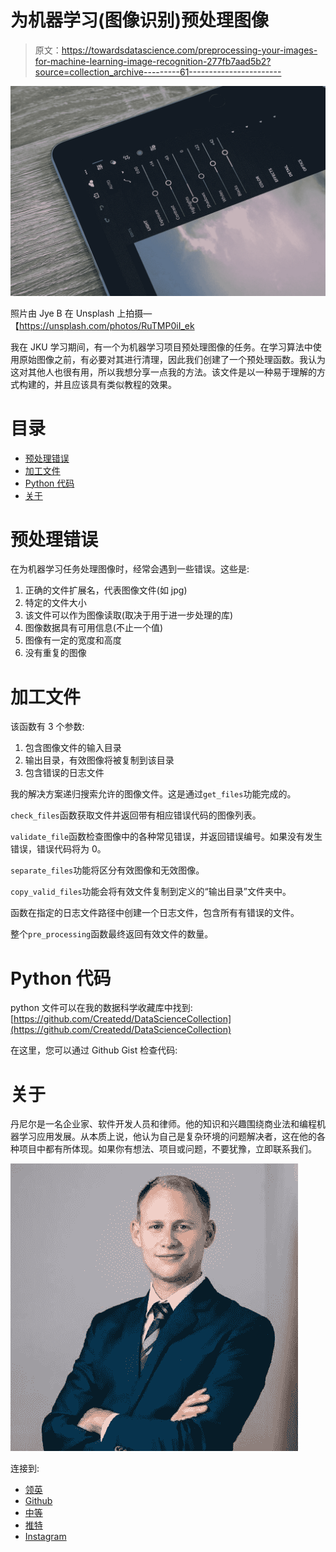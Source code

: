 # 为机器学习(图像识别)预处理图像

> 原文：<https://towardsdatascience.com/preprocessing-your-images-for-machine-learning-image-recognition-277fb7aad5b2?source=collection_archive---------61----------------------->

![](img/988aa555b814176744b94849896fa8d0.png)

照片由 Jye B 在 Unsplash 上拍摄—【https://unsplash.com/photos/RuTMP0iI_ek 

我在 JKU 学习期间，有一个为机器学习项目预处理图像的任务。在学习算法中使用原始图像之前，有必要对其进行清理，因此我们创建了一个预处理函数。我认为这对其他人也很有用，所以我想分享一点我的方法。该文件是以一种易于理解的方式构建的，并且应该具有类似教程的效果。

# 目录

*   [预处理错误](https://github.com/Createdd/Writing/blob/master/2020/articles/preProcessingImages.md#the-pre-processing-errors)
*   [加工文件](https://github.com/Createdd/Writing/blob/master/2020/articles/preProcessingImages.md#the-processing-file)
*   [Python 代码](https://github.com/Createdd/Writing/blob/master/2020/articles/preProcessingImages.md#python-code)
*   [关于](https://github.com/Createdd/Writing/blob/master/2020/articles/preProcessingImages.md#about)

# 预处理错误

在为机器学习任务处理图像时，经常会遇到一些错误。这些是:

1.  正确的文件扩展名，代表图像文件(如 jpg)
2.  特定的文件大小
3.  该文件可以作为图像读取(取决于用于进一步处理的库)
4.  图像数据具有可用信息(不止一个值)
5.  图像有一定的宽度和高度
6.  没有重复的图像

# 加工文件

该函数有 3 个参数:

1.  包含图像文件的输入目录
2.  输出目录，有效图像将被复制到该目录
3.  包含错误的日志文件

我的解决方案递归搜索允许的图像文件。这是通过`get_files`功能完成的。

`check_files`函数获取文件并返回带有相应错误代码的图像列表。

`validate_file`函数检查图像中的各种常见错误，并返回错误编号。如果没有发生错误，错误代码将为 0。

`separate_files`功能将区分有效图像和无效图像。

`copy_valid_files`功能会将有效文件复制到定义的“输出目录”文件夹中。

函数在指定的日志文件路径中创建一个日志文件，包含所有有错误的文件。

整个`pre_processing`函数最终返回有效文件的数量。

# Python 代码

python 文件可以在我的数据科学收藏库中找到:[https://github.com/Createdd/DataScienceCollection](https://github.com/Createdd/DataScienceCollection)

在这里，您可以通过 Github Gist 检查代码:

# 关于

丹尼尔是一名企业家、软件开发人员和律师。他的知识和兴趣围绕商业法和编程机器学习应用发展。从本质上说，他认为自己是复杂环境的问题解决者，这在他的各种项目中都有所体现。如果你有想法、项目或问题，不要犹豫，立即联系我们。

![](img/20f3d929b1125504c0086c77be8e2920.png)

连接到:

*   [领英](https://www.linkedin.com/in/createdd)
*   [Github](https://github.com/Createdd)
*   [中等](https://medium.com/@createdd)
*   [推特](https://twitter.com/_createdd)
*   [Instagram](https://www.instagram.com/create.dd/)